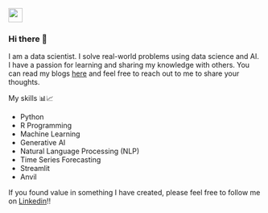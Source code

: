 <a href="https://www.linkedin.com/in/prateek-data-science/"><img height="28" src="https://cdn1.iconfinder.com/data/icons/social-links/382/linkedin-512.png"></a>

</p>


### Hi there 👋

I am a data scientist. I solve real-world problems using data science and AI.  I have a passion for learning and sharing my knowledge with others. You can read my blogs [here](https://medium.com/@prateekjoshi) and feel free to reach out to me to share your thoughts.

My skills 📊📈 
* Python
* R Programming
* Machine Learning
* Generative AI
* Natural Language Processing (NLP)
* Time Series Forecasting
* Streamlit
* Anvil

If you found value in something I have created, please feel free to follow me on [Linkedin](https://www.linkedin.com/in/prateek-data-science/)!!

<!--
**prateekjoshi565/prateekjoshi565** is a ✨ _special_ ✨ repository because its `README.md` (this file) appears on your GitHub profile.

Here are some ideas to get you started:

- 🔭 I’m currently working on ...
- 🌱 I’m currently learning ...
- 👯 I’m looking to collaborate on ...
- 🤔 I’m looking for help with ...
- 💬 Ask me about ...
- 📫 How to reach me: ...
- 😄 Pronouns: ...
- ⚡ Fun fact: ...
-->
